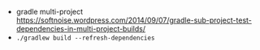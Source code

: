 - gradle multi-project https://softnoise.wordpress.com/2014/09/07/gradle-sub-project-test-dependencies-in-multi-project-builds/
- `./gradlew build --refresh-dependencies`
